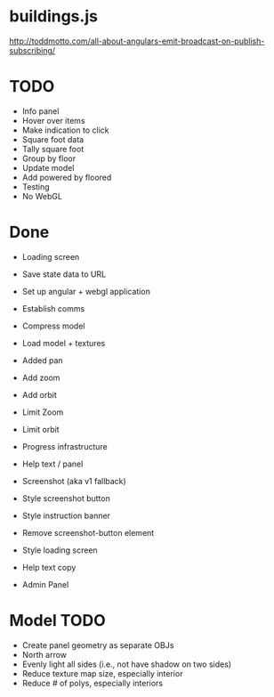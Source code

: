 buildings.js
============

http://toddmotto.com/all-about-angulars-emit-broadcast-on-publish-subscribing/

# TODO
- Info panel
- Hover over items
- Make indication to click
- Square foot data
- Tally square foot
- Group by floor
- Update model
- Add powered by floored
- Testing
- No WebGL

# Done
- Loading screen
- Save state data to URL
- Set up angular + webgl application
- Establish comms
- Compress model
- Load model + textures
- Added pan
- Add zoom
- Add orbit
- Limit Zoom
- Limit orbit
- Progress infrastructure
- Help text / panel
- Screenshot (aka v1 fallback)
- Style screenshot button
- Style instruction banner
- Remove screenshot-button element

- Style loading screen
- Help text copy
- Admin Panel

# Model TODO
- Create panel geometry as separate OBJs
- North arrow
- Evenly light all sides (i.e., not have shadow on two sides)
- Reduce texture map size, especially interior
- Reduce # of polys, especially interiors